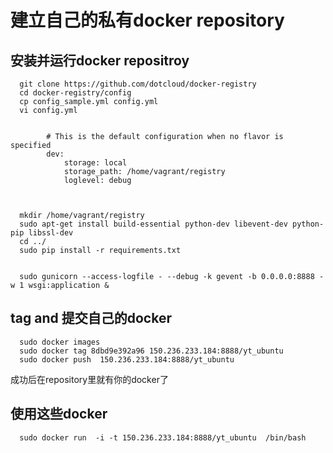 # 建立自己的私有docker repository

## 安装并运行docker repositroy
      
      
      git clone https://github.com/dotcloud/docker-registry
      cd docker-registry/config
      cp config_sample.yml config.yml
      vi config.yml


            # This is the default configuration when no flavor is specified
            dev:
                storage: local
                storage_path: /home/vagrant/registry
                loglevel: debug



      mkdir /home/vagrant/registry
      sudo apt-get install build-essential python-dev libevent-dev python-pip libssl-dev
      cd ../
      sudo pip install -r requirements.txt


      sudo gunicorn --access-logfile - --debug -k gevent -b 0.0.0.0:8888 -w 1 wsgi:application &
      
      
## tag and 提交自己的docker

      sudo docker images
      sudo docker tag 8dbd9e392a96 150.236.233.184:8888/yt_ubuntu
      sudo docker push  150.236.233.184:8888/yt_ubuntu
  
成功后在repository里就有你的docker了


## 使用这些docker

      sudo docker run  -i -t 150.236.233.184:8888/yt_ubuntu  /bin/bash
      
      

